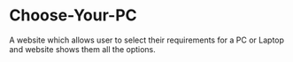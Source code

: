 # Choose-Your-PC
A website which allows user to select their requirements for a PC or Laptop and website shows them all the options.

